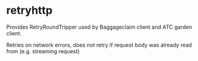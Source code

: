 # retryhttp

Provides RetryRoundTripper used by Baggageclaim client and ATC garden client.

Retries on network errors, does not retry if request body was already read from (e.g. streaming request)
